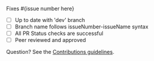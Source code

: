 Fixes #{issue number here}

- [ ] Up to date with 'dev' branch
- [ ] Branch name follows issueNumber-issueName syntax
- [ ] All PR Status checks are successful
- [ ] Peer reviewed and approved

Question? See the [Contributions guidelines](https://github.com/hannahlivnat/Ask-EDD-Project/blob/main/contributing.md).